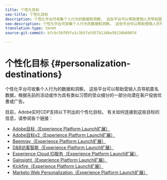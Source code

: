 ```yaml
---
title: 个性化目标
seo-title: 个性化目标
description: 个性化平台可收集个人行为的数据和洞察。 这些平台可以帮助营销人员导航匿名数据，根据先前的活动或作为具有类似习惯的受众细分的一部分向潜在客户投放优惠或广告。
seo-description: 个性化平台可收集个人行为的数据和洞察。 这些平台可以帮助营销人员导航匿名数据，根据先前的活动或作为具有类似习惯的受众细分的一部分向潜在客户投放优惠或广告。
translation-type: tm+mt
source-git-commit: bfcbc56f05fa1c3b5fafd57b1166e50130b6007d

---
```



# 个性化目标 {#personalization-destinations}

个性化平台可收集个人行为的数据和洞察。 这些平台可以帮助营销人员导航匿名数据，根据先前的活动或作为具有类似习惯的受众细分的一部分向潜在客户投放优惠或广告。

目前，Adobe实时CDP支持以下列出的个性化目标。 有关如何连接到这些目标的信息，请参阅各个链接：

* [Adobe目标（Experience Platform Launch扩展）](/help/rtcdp/destinations/adobe-target-extension.md)
* [Adobe目标v2（Experience Platform Launch扩展）](/help/rtcdp/destinations/adobe-target-v2-extension.md)
* [Beemray（Experience Platform Launch扩展）](/help/rtcdp/destinations/beemray-extension.md)
* [D&amp;B访客智能（Experience Platform Launch扩展）](/help/rtcdp/destinations/dnb-extension.md)
* [Experience Cloud ID服务（Experience Platform Launch扩展）](/help/rtcdp/destinations/adobe-ecid-extension.md)
* [Gainsight（Experience Platform Launch扩展）](/help/rtcdp/destinations/gainsight-extension.md)
* [Kickfire（Experience Platform Launch扩展）](/help/rtcdp/destinations/kickfire-extension.md)
* [Marketo Web Personalization（Experience Platform Launch扩展）](marketo-web-personalization-extension.md)
